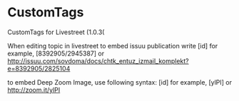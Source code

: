 CustomTags
==========

CustomTags for Livestreet (1.0.3(


When editing topic in livestreet to embed issuu publication write
<issuu>[id]</issuu> for example, <issuu>[8392905/2945387]</issuu>
    or 
<issuu>http://issuu.com/sovdoma/docs/chtk_entuz_izmail_komplekt?e=8392905/2825104</issuu> 


to embed Deep Zoom Image, use following syntax:
<zoomit>[id]</zoomit> for example, <zoomit>[ylPI]</zoomit>
    or
<zoomit>http://zoom.it/ylPI</zoomit>
